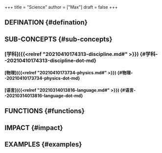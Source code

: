 +++
title = "Science"
author = ["Max"]
draft = false
+++

## DEFINATION {#defination}


## SUB-CONCEPTS {#sub-concepts}


### [学科]({{<relref "20210410174313-discipline.md#" >}}) {#学科--20210410174313-discipline-dot-md}


#### [物理]({{<relref "20210410173734-physics.md#" >}}) {#物理--20210410173734-physics-dot-md}


#### [语言]({{<relref "20210314013816-language.md#" >}}) {#语言--20210314013816-language-dot-md}


## FUNCTIONS {#functions}


## IMPACT {#impact}


## EXAMPLES {#examples}
